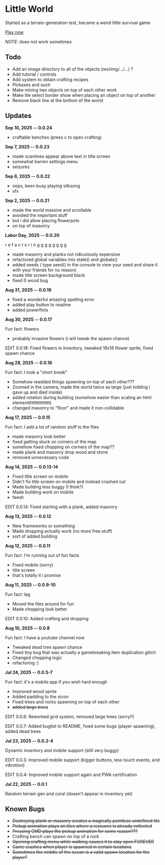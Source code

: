 # Little World

Started as a terrain-generation test, became a weird little survival game

<a href="evanworks.github.io/little-world">Play now</a>

*NOTE:* does not work sometimes

## Todo

* Add an image directory to all of the objects (res/img/.../...) ?
* Add tutorial / controls
* Add system to obtain crafting recipes
* Pickaxes and such
* Make mining two objects on top of each other work
* Make tile select border show when placing an object on top of another
* Remove black line at the bottom of the world

## Updates

**Sep 10, 2025 -- 0.0.24**

* craftable benches (press c to open crafting)

**Sep 7, 2025 -- 0.0.23**

* made scanlines appear above text in title screen
* somewhat barren settings menu
* seizures

**Sep 6, 2025 -- 0.0.22**

* oops, been busy playing silksong
* sfx

**Sep 2, 2025 -- 0.0.21**

* made the world massive and scrollable
* avoided the important stuff
* but i did allow placing flowerpots
* on top of masonry

**Labor Day, 2025 -- 0.0.20**

r e f a c t o r i n g g g g g g g g

* made masonry and planks not ridiculously expensive
* refactored global variables into state() and globals()
* added seeds ( type seed() in the console to view your seed and share it with your friends for no reason)
* made title screen background black
* fixed 0 wood bug

**Aug 31, 2025 -- 0.0.19**

* fixed a wonderful amazing spelling error
* added play button to readme
* added powerflots

**Aug 30, 2025 -- 0.0.17**

Fun fact: flowers

* probably invasive flowers (i will tweak the spawn chance)

EDIT 0.0.18: Fixed flowers in inventory, tweaked 16x16 flower sprite, fixed spawn chance

**Aug 28, 2025 -- 0.0.16**

Fun fact: I took a "short break"

* Somehow readded things spawning on top of each other???
* Zoomed in the camera, made the world twice as large (just kidding i gave up and died inside)
* added rotation during building (somehow easier than scaling an html elementttttttttttttttt)
* changed masonry to "floor" and made it non-collidable

**Aug 17, 2025 -- 0.0.15**

Fun fact: I add a lot of random stuff to the files

* made masonry look better
* fixed getting stuck on corners of the map
* somehow fixed chopping on corners of the map??
* made plank and masonry drop wood and stone
* removed unnecessary code

**Aug 14, 2025 -- 0.0.13-14**

* Fixed title screen on mobile 
* Didn't fix title screen on mobile and instead crashed out
* Made building less buggy (I think?)
* Made building work on mobile
* feesh

EDIT 0.0.14: Fixed starting with a plank, added masonry

**Aug 13, 2025 -- 0.0.12**

* New frameworks or something
* Made dropping actually work (no more free stuff)
* sort of added building

**Aug 12, 2025 -- 0.0.11**

Fun fact: I'm running out of fun facts

* Fixed mobile (sorry)
* title screen
* that's totally it i promise

**Aug 11, 2025 -- 0.0.9-10**

Fun fact: lag

* Moved the files around for fun
* Made chopping look better

EDIT 0.0.10: Added crafting and dropping

**Aug 10, 2025 -- 0.0.8**

Fun fact: I have a youtube channel now

* Tweaked dead tree spawn chance
* Fixed tiny bug that was actually a gamebreaking item duplication glitch
* Changed chopping logic
* refactoring :)

**Jul 24, 2025 -- 0.0.5-7**

Fun fact: it's a mobile app if you wish hard enough

* Improved wood sprite
* Added padding to the xicon
* Fixed trees and rocks spawning on top of each other
* ~~added large trees~~

EDIT 0.0.6: Reworked grid system, removed large trees (sorry!!)

EDIT 0.0.7: Added buglist to README, fixed some bugs (player spawning), added dead trees


**Jul 23, 2025 -- 0.0.2-4**

Dynamic inventory and mobile support (still very buggy)

EDIT 0.0.3: Improved mobile support (bigger buttons, less touch events, and *v*i*b*r*a*t*i*o*n*)

EDIT 0.0.4: Improved mobile support again and PWA certification

**Jul 22, 2025 -- 0.0.1**

Random terrain gen and coral (doesn't appear in inventory yet)


## Known Bugs

* ~~Destroying plank or masonry creates a magically pointless undefined tile~~
* ~~Pickup animation plays on tiles where a resource is already collected~~
* ~~Pressing CMD plays the pickup animation for some reason???~~
* Crafting bench can spawn on top of a rock
* ~~Opening crafting menu while walking causes it to stay open FOREVER~~
* ~~Game crashes when player is spawned in certain locations~~
* ~~Sometimes the middle of the ocean is a valid spawn location for the player?~~